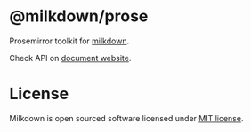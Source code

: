 # @milkdown/prose

Prosemirror toolkit for [milkdown](https://saul-mirone.github.io/milkdown/).

Check API on [document website](https://milkdown.dev/#/prose).

# License

Milkdown is open sourced software licensed under [MIT license](https://github.com/Saul-Mirone/milkdown/blob/main/LICENSE).
